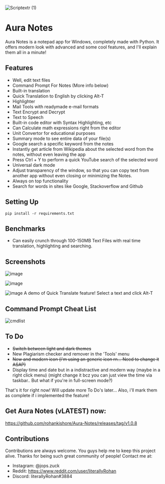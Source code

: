 ![Scriptextr (1)](https://user-images.githubusercontent.com/109947257/217301300-da761ccf-b36b-4e10-b408-073e46925558.png)

# Aura Notes

Aura Notes is a notepad app for Windows, completely made with Python. It offers modern look with advanced and some cool features, and I'll explain them all in a minute!

## Features

- Well, edit text files
- Command Prompt For Notes (More info below)
- Built-in translation
- Quick Translation to English by clicking Alt-T
- Highlighter
- Mail Tools with readymade e-mail formats
- Text Encrypt and Decrypt
- Text to Speech
- Built-in code editor with Syntax Highlighting, etc
- Can Calculate math expressions right from the editor
- Unit Convertor for educational purposes
- Summary mode to see entire data of your file(s)
- Google search a specific keyword from the notes
- Instantly get article from Wikipedia about the selected word from the notes, without even leaving the app
- Press Ctrl + Y to perform a quick YouTube search of the selected word
- Universal dark mode
- Adjust transparency of the window, so that you can copy text from another app without even closing or minimizing the Notes.
- Always on top functionality
- Search for words in sites like Google, Stackoverflow and Github

## Setting Up
```
pip install -r requirements.txt
```

## Benchmarks

- Can easily crunch through 100-150MB Text Files with real time translation, highlighting and searching.

## Screenshots

![image](https://user-images.githubusercontent.com/109947257/205478076-d139bda3-0802-4307-9b4f-61a78e7b06d1.png)

![image](https://user-images.githubusercontent.com/109947257/205478120-cc4ab866-2bba-477a-9ac7-deb6ae48a963.png)

![image](https://user-images.githubusercontent.com/109947257/205478159-861fbfec-8a6e-4c5a-894a-0e754ae65db0.png)
A demo of Quick Translate feature! Select a text and click Alt-T

## Command Prompt Cheat List

![cmdlist](https://user-images.githubusercontent.com/109947257/204121886-ff91392e-466d-40c3-adc6-139439c73e51.png)


## To Do 

- ~~Switch between light and dark themes~~
- New Plagiarism checker and remover in the 'Tools' menu
- ~~New and modern icon (i'm using an generic icon rn... Need to change it ASAP)~~
- Display time and date but in a indistractive and modern way (maybe in a right click menu) (might change it bcz you can just view the time via taskbar.. But what if you're in full-screen mode?)

That's it for right now! Will update more To Do's later... Also, i'll mark them as complete if i implemented the feature!

## Get Aura Notes (vLATEST) now:
https://github.com/rohankishore/Aura-Notes/releases/tag/v1.0.8

##     

## Contributions
Contributions are always welcome. You guys help me to keep this project alive. Thanks for being such great community of people! Contact me at:
- Instagram: @jops.zuck
- Reddit: https://www.reddit.com/user/literallyRohan
- Discord: literallyRohan#3884
